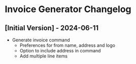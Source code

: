 # Invoice Generator Changelog

## [Initial Version] - 2024-06-11

- Generate invoice command
  - Preferences for from name, address and logo
  - Option to include address in command
  - Add multiple line items
